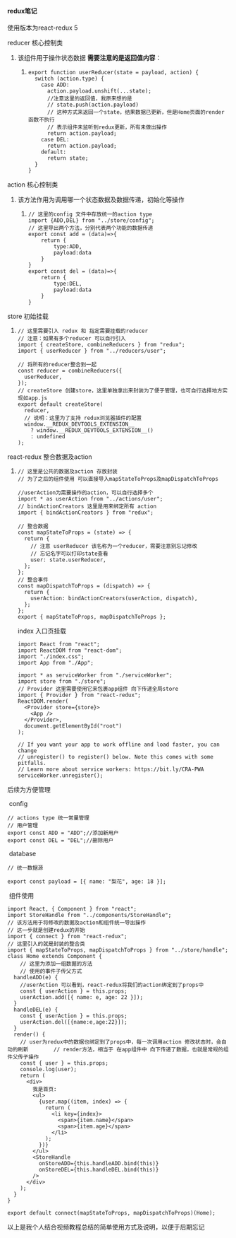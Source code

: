 ####  redux笔记

使用版本为react-redux 5

reducer  核心控制类

 1. 该组件用于操作状态数据 **需要注意的是返回值内容**：

     1. ```react
        export function userReducer(state = payload, action) {
          switch (action.type) {
            case ADD:
              action.payload.unshift(...state);
              //注意这里的返回值，我原来想的是
              // state.push(action.payload)
              // 这种方式来返回一个state，结果数据已更新，但是Home页面的render函数不执行
              // 表示组件未监听到redux更新，所有未做出操作
              return action.payload;
            case DEL:
              return action.payload;
            default:
              return state;
          }
        }
        ```

        

action 核心控制类

 1. 该方法作用为调用哪一个状态数据及数据传递，初始化等操作

     1. ```react
        // 这里的config 文件中存放统一的action type 
        import {ADD,DEL} from "../store/config";
        // 这里导出两个方法，分别代表两个功能的数据传递
        export const add = (data)=>{
            return {
                type:ADD,
                payload:data
            }
        }
        export const del = (data)=>{
            return {
                type:DEL,
                payload:data
            }
        }
        ```

        

store 初始挂载

 1. ```react
    // 这里需要引入 redux 和 指定需要挂载的reducer
    // 注意：如果有多个reducer 可以自行引入
    import { createStore, combineReducers } from "redux";
    import { userReducer } from "../reducers/user";
    
    // 将所有的reducer整合到一起
    const reducer = combineReducers({
      userReducer,
    });
    // createStore 创建store，这里单独拿出来封装为了便于管理，也可自行选择地方实现如app.js
    export default createStore(
      reducer,
      // 说明：这里为了支持 redux浏览器插件的配置
      window.__REDUX_DEVTOOLS_EXTENSION__
        ? window.__REDUX_DEVTOOLS_EXTENSION__()
        : undefined
    );
    ```

    

react-redux 整合数据及action

1. ```react
   // 这里是公共的数据及action 存放封装
   // 为了之后的组件使用 可以直接导入mapStateToProps及mapDispatchToProps
   
   //userAction为需要操作的action，可以自行选择多个
   import * as userAction from "../actions/user";
   // bindActionCreators 这里是用来绑定所有 action 
   import { bindActionCreators } from "redux";
   
   // 整合数据
   const mapStateToProps = (state) => {
     return {
       // 注意 userReducer 该名称为一个reducer，需要注意别忘记修改
       // 忘记名字可以打印state查看
       user: state.userReducer,
     };
   };
   // 整合事件
   const mapDispatchToProps = (dispatch) => {
     return {
       userAction: bindActionCreators(userAction, dispatch),
     };
   };
   export { mapStateToProps, mapDispatchToProps };
   
   ```

   

   index 入口页挂载

   ```react
   import React from "react";
   import ReactDOM from "react-dom";
   import "./index.css";
   import App from "./App";
   
   import * as serviceWorker from "./serviceWorker";
   import store from "./store";
   // Provider 这里需要使用它来包裹app组件 向下传递全局store
   import { Provider } from "react-redux";
   ReactDOM.render(
     <Provider store={store}>
       <App />
     </Provider>,
     document.getElementById("root")
   );
   
   // If you want your app to work offline and load faster, you can change
   // unregister() to register() below. Note this comes with some pitfalls.
   // Learn more about service workers: https://bit.ly/CRA-PWA
   serviceWorker.unregister();
   ```

   

后续为方便管理

​	config

```react
// actions type 统一常量管理
// 用户管理
export const ADD = "ADD";//添加新用户
export const DEL = "DEL";//删除用户
```

​	database

```react
// 统一数据源

export const payload = [{ name: "梨花", age: 18 }];

```



​	组件使用

```react
import React, { Component } from "react";
import StoreHandle from "../components/StoreHandle";
// 该方法用于将修改的数据及action和组件统一导出操作
// 这一步就是创建redux的开始
import { connect } from "react-redux";
// 这里引入的就是封装的整合类
import { mapStateToProps, mapDispatchToProps } from "../store/handle";
class Home extends Component {
    // 这里为添加一组数据的方法
    // 使用的事件子传父方式
  handleADD(e) {
    //userAction 可以看到，react-redux将我们的action绑定到了props中
    const { userAction } = this.props;
    userAction.add([{ name: e, age: 22 }]);
  }
  handleDEL(e) {
    const { userAction } = this.props;
    userAction.del([{name:e,age:22}]);
  }
  render() {
    // user为redux中的数据也绑定到了props中，每一次调用action 修改状态时，会自动的刷新	     // render方法，相当于 在app组件中 向下传递了数据，也就是常规的组件父传子操作
    const { user } = this.props;
    console.log(user);
    return (
      <div>
        我是首页:
        <ul>
          {user.map((item, index) => {
            return (
              <li key={index}>
                <span>{item.name}</span>
                <span>{item.age}</span>
              </li>
            );
          })}
        </ul>
        <StoreHandle
          onStoreADD={this.handleADD.bind(this)}
          onStoreDEL={this.handleDEL.bind(this)}
        />
      </div>
    );
  }
}

export default connect(mapStateToProps, mapDispatchToProps)(Home);

```

以上是我个人结合视频教程总结的简单使用方式及说明，以便于后期忘记